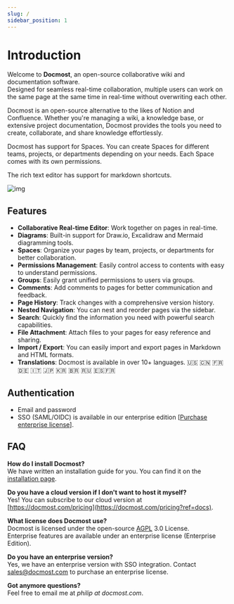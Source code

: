 ```yaml
---
slug: /
sidebar_position: 1
---
```


# Introduction

Welcome to **Docmost**, an open-source collaborative wiki and documentation software.  
Designed for seamless real-time collaboration, multiple users can work on the same page at the same time in real-time without overwriting each other.

Docmost is an open-source alternative to the likes of Notion and Confluence. Whether you're managing a wiki, a knowledge base, or extensive project documentation, Docmost provides the tools you need to create, collaborate, and share knowledge effortlessly.

Docmost has support for Spaces. You can create Spaces for different teams, projects, or departments depending on your needs. Each Space comes with its own permissions.

The rich text editor has support for markdown shortcuts.

![img](https://docmost.com/screenshots/home.png)

## Features

- **Collaborative Real-time Editor**: Work together on pages in real-time.
- **Diagrams**: Built-in support for Draw.io, Excalidraw and Mermaid diagramming tools.
- **Spaces**: Organize your pages by team, projects, or departments for better collaboration.
- **Permissions Management**: Easily control access to contents with easy to understand permissions.
- **Groups**: Easily grant unified permissions to users via groups.
- **Comments**: Add comments to pages for better communication and feedback.
- **Page History**: Track changes with a comprehensive version history.
- **Nested Navigation**: You can nest and reorder pages via the sidebar.
- **Search**: Quickly find the information you need with powerful search capabilities.
- **File Attachment**: Attach files to your pages for easy reference and sharing.
- **Import / Export**: You can easily import and export pages in Markdown and HTML formats.
- **Translations**: Docmost is available in over 10+ languages. 🇺🇸 🇨🇳 🇫🇷 🇩🇪 🇮🇹 🇯🇵 🇰🇷 🇧🇷 🇷🇺 🇪🇸🇫🇷

## Authentication
- Email and password
- SSO (SAML/OIDC) is available in our enterprise edition [<a href="mailto:sales@docmost.com?subject=Docmost Enterprise License">Purchase enterprise license</a>].

## FAQ
**How do I install Docmost?**  
We have written an installation guide for you. You can find it on the [installation page](./installation).

**Do you have a cloud version if I don't want to host it myself?**  
Yes! You can subscribe to our cloud version at [https://docmost.com/pricing](https://docmost.com/pricing?ref=docs).

**What license does Docmost use?**  
Docmost is licensed under the open-source [AGPL](https://www.gnu.org/licenses/agpl-3.0.en.html) 3.0 License.<br />
Enterprise features are available under an enterprise license (Enterprise Edition).

**Do you have an enterprise version?**  
Yes, we have an enterprise version with SSO integration. Contact <a href="mailto:sales@docmost.com">sales@docmost.com</a> to purchase an enterprise license.

**Got anymore questions?**  
Feel free to email me at _philip at docmost.com_.
